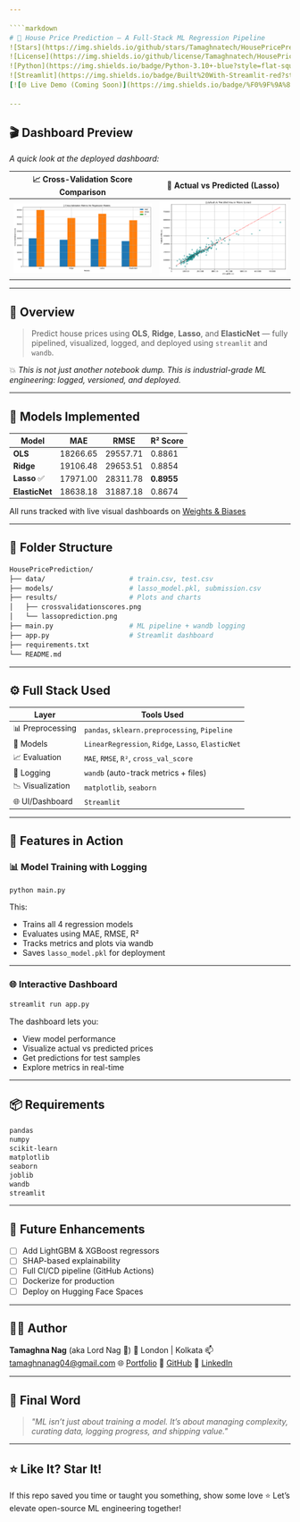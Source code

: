 ```yaml
---

````markdown
# 🏡 House Price Prediction — A Full-Stack ML Regression Pipeline  
![Stars](https://img.shields.io/github/stars/Tamaghnatech/HousePricePrediction?style=flat-square)  
![License](https://img.shields.io/github/license/Tamaghnatech/HousePricePrediction?style=flat-square)  
![Python](https://img.shields.io/badge/Python-3.10+-blue?style=flat-square)  
![Streamlit](https://img.shields.io/badge/Built%20With-Streamlit-red?style=flat-square&logo=streamlit)  
[![🌐 Live Demo (Coming Soon)](https://img.shields.io/badge/%F0%9F%9A%80%20Streamlit%20App-black?style=for-the-badge&logo=streamlit)](🟩 your-demo-link-here)

---
```


## 🎬 Dashboard Preview  
_A quick look at the deployed dashboard:_

| 📈 Cross-Validation Score Comparison     | 🎯 Actual vs Predicted (Lasso)         |
| ---------------------------------------- | ------------------------------------- |
| ![cv](results/crossvalidationscores.png) | ![lasso](results/lassoprediction.png) |

---

## 🚀 Overview

> Predict house prices using **OLS**, **Ridge**, **Lasso**, and **ElasticNet** — fully pipelined, visualized, logged, and deployed using `streamlit` and `wandb`.

💥 _This is not just another notebook dump. This is industrial-grade ML engineering: logged, versioned, and deployed._

---

## 🧠 Models Implemented

| Model         | MAE       | RMSE      | R² Score |
| ------------- | ----------| ----------| ---------|
| **OLS**       | 18266.65  | 29557.71  | 0.8861   |
| **Ridge**     | 19106.48  | 29653.51  | 0.8854   |
| **Lasso** ✅  | 17971.00  | 28311.78  | **0.8955** |
| **ElasticNet**| 18638.18  | 31887.18  | 0.8674   |

All runs tracked with live visual dashboards on [Weights & Biases](https://wandb.ai/nagtamaghna-oxford-vision-and-sensor-technology/house-price-prediction)

---

## 📂 Folder Structure

```bash
HousePricePrediction/
├── data/                     # train.csv, test.csv
├── models/                   # lasso_model.pkl, submission.csv
├── results/                  # Plots and charts
│   ├── crossvalidationscores.png
│   └── lassoprediction.png
├── main.py                   # ML pipeline + wandb logging
├── app.py                    # Streamlit dashboard
├── requirements.txt
└── README.md
````

---

## ⚙️ Full Stack Used

| Layer            | Tools Used                                         |
| ---------------- | -------------------------------------------------- |
| 📊 Preprocessing | `pandas`, `sklearn.preprocessing`, `Pipeline`      |
| 🤖 Models        | `LinearRegression`, `Ridge`, `Lasso`, `ElasticNet` |
| 📈 Evaluation    | `MAE`, `RMSE`, `R²`, `cross_val_score`             |
| 🔬 Logging       | `wandb` (auto-track metrics + files)               |
| 📉 Visualization | `matplotlib`, `seaborn`                            |
| 🌐 UI/Dashboard  | `Streamlit`                                        |

---

## 🎯 Features in Action

### 📊 Model Training with Logging

```bash
python main.py
```

This:

* Trains all 4 regression models
* Evaluates using MAE, RMSE, R²
* Tracks metrics and plots via wandb
* Saves `lasso_model.pkl` for deployment

---

### 🌐 Interactive Dashboard

```bash
streamlit run app.py
```

The dashboard lets you:

* View model performance
* Visualize actual vs predicted prices
* Get predictions for test samples
* Explore metrics in real-time

---

## 📦 Requirements

```text
pandas
numpy
scikit-learn
matplotlib
seaborn
joblib
wandb
streamlit
```

---

## 🧪 Future Enhancements

* [ ] Add LightGBM & XGBoost regressors
* [ ] SHAP-based explainability
* [ ] Full CI/CD pipeline (GitHub Actions)
* [ ] Dockerize for production
* [ ] Deploy on Hugging Face Spaces

---

## 👨‍💻 Author

**Tamaghna Nag** (aka Lord Nag 👑)
📍 London | Kolkata
📫 [tamaghnanag04@gmail.com](mailto:tamaghnanag04@gmail.com)
🌐 [Portfolio](https://tamaghnatech.in)
🔗 [GitHub](https://github.com/Tamaghnatech)
🔗 [LinkedIn](https://www.linkedin.com/in/tamaghna99/)

---

## 🧠 Final Word

> *"ML isn’t just about training a model. It’s about managing complexity, curating data, logging progress, and shipping value."*

---

## ⭐ Like It? Star It!

If this repo saved you time or taught you something, show some love ⭐
Let’s elevate open-source ML engineering together!

```

